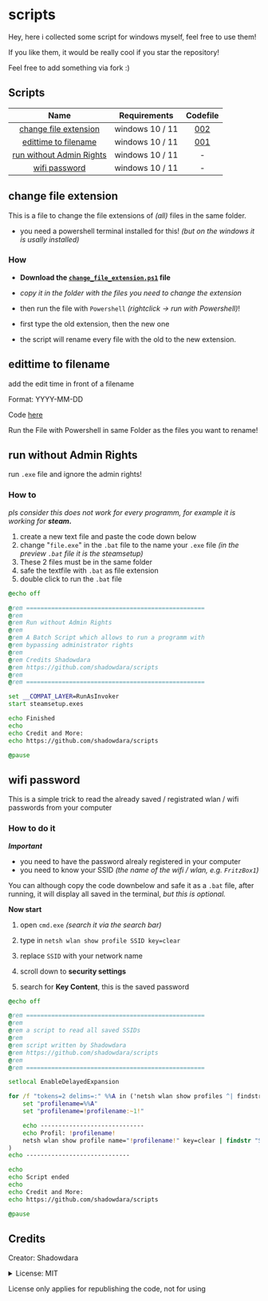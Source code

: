 # scripts

Hey, here i collected some script for windows myself, feel free to use them!

If you like them, it would be really cool if you star the repository!

Feel free to add something via fork :)


## Scripts

| Name | Requirements | Codefile |
|:--:|:--:|:--:|
| [change file extension](#change-file-extension) | windows 10 / 11 | [002](codefiles/002_change-file-extension.ps1) |
| [edittime to filename](#edittime-to-filename) | windows 10 / 11| [001](codefiles/001_edittime-to-filename.ps1) |
| [run without Admin Rights](#run-without-admin-rights) | windows 10 / 11 | - |
| [wifi password](#wifi-password) | windows 10 / 11 | - |


## change file extension

This is a file to change the file extensions of *(all)* files in the same folder.

- you need a powershell terminal installed for this! *(but on the windows it is usally installed)*

### How

- **Download the [`change_file_extension.ps1`](codefiles/change_file_extension.ps1) file**

- *copy it in the folder with the files you need to change the extension*

- then run the file with `Powershell` *(rightclick -> run with Powershell)*!

- first type the old extension, then the new one

- the script will rename every file with the old to the new extension.


## edittime to filename

add the edit time in front of a filename

Format: YYYY-MM-DD

Code [here](codefiles/001_edittime-to-filename.ps1)

Run the File with Powershell in same Folder as the files you want to rename!


## run without Admin Rights

run `.exe` file and ignore the admin rights!

### How to

*pls consider this does not work for every programm, for example it is working for **steam.***

1. create a new text file and paste the code down below
2. change "`file.exe`" in the `.bat` file to the name your `.exe` file *(in the preview `.bat` file it is the steamsetup)*
3. These 2 files must be in the same folder
4. safe the textfile with `.bat` as file extension
5. double click to run the `.bat` file

```bat
@echo off

@rem ==================================================
@rem
@rem Run without Admin Rights
@rem
@rem A Batch Script which allows to run a programm with
@rem bypassing administrator rights
@rem
@rem Credits Shadowdara
@rem https://github.com/shadowdara/scripts
@rem
@rem ==================================================

set __COMPAT_LAYER=RunAsInvoker
start steamsetup.exes

echo Finished
echo
echo Credit and More:
echo https://github.com/shadowdara/scripts

@pause
```


## wifi password

This is a simple trick to read the already saved / registrated wlan / wifi passwords from your computer

### How to do it

***Important***

- you need to have the password alrealy registered in your computer
- you need to know your SSID *(the name of the wifi / wlan, e.g. `FritzBox1`)*

You can although copy the code downbelow and safe it as a `.bat` file, after running, it will display all saved in the terminal, *but this is optional.*


**Now start**

1. open `cmd.exe` *(search it via the search bar)*

2. type in `netsh wlan show profile SSID key=clear`

3. replace `SSID` with your network name

4. scroll down to **security settings**

5. search for **Key Content**, this is the saved password

```bat
@echo off

@rem ==================================================
@rem
@rem a script to read all saved SSIDs
@rem
@rem script written by Shadowdara
@rem https://github.com/shadowdara/scripts
@rem
@rem ==================================================

setlocal EnableDelayedExpansion

for /f "tokens=2 delims=:" %%A in ('netsh wlan show profiles ^| findstr "Profil"') do (
    set "profilename=%%A"
    set "profilename=!profilename:~1!"

    echo -----------------------------
    echo Profil: !profilename!
    netsh wlan show profile name="!profilename!" key=clear | findstr "Schlüsselinhalt"
)
echo -----------------------------

echo
echo Script ended
echo
echo Credit and More:
echo https://github.com/shadowdara/scripts

@pause
```


## Credits

Creator: Shadowdara

<details><summary>License: MIT</summary><pre>
MIT License

Copyright (c) 2025 ShadowDara

Permission is hereby granted, free of charge, to any person obtaining a copy
of this software and associated documentation files (the "Software"), to deal
in the Software without restriction, including without limitation the rights
to use, copy, modify, merge, publish, distribute, sublicense, and/or sell
copies of the Software, and to permit persons to whom the Software is
furnished to do so, subject to the following conditions:

The above copyright notice and this permission notice shall be included in all
copies or substantial portions of the Software.

THE SOFTWARE IS PROVIDED "AS IS", WITHOUT WARRANTY OF ANY KIND, EXPRESS OR
IMPLIED, INCLUDING BUT NOT LIMITED TO THE WARRANTIES OF MERCHANTABILITY,
FITNESS FOR A PARTICULAR PURPOSE AND NONINFRINGEMENT. IN NO EVENT SHALL THE
AUTHORS OR COPYRIGHT HOLDERS BE LIABLE FOR ANY CLAIM, DAMAGES OR OTHER
LIABILITY, WHETHER IN AN ACTION OF CONTRACT, TORT OR OTHERWISE, ARISING FROM,
OUT OF OR IN CONNECTION WITH THE SOFTWARE OR THE USE OR OTHER DEALINGS IN THE
SOFTWARE.
</pre></details>

License only applies for republishing the code, not for using
